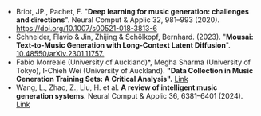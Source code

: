 - Briot, JP., Pachet, F. "**Deep learning for music generation: challenges and directions**". Neural Comput & Applic 32, 981–993 (2020). 
https://doi.org/10.1007/s00521-018-3813-6
- Schneider, Flavio & Jin, Zhijing & Schölkopf, Bernhard. (2023). "**Mousai: Text-to-Music Generation with Long-Context Latent Diffusion**". [10.48550/arXiv.2301.11757.](https://arxiv.org/abs/2301.11757)
- Fabio Morreale (University of Auckland)*, Megha Sharma (University of Tokyo), I-Chieh Wei (University of Auckland). **"Data Collection in Music Generation Training Sets: A Critical Analysis".** [Link](https://ismir2023program.ismir.net/poster_15.html)
- Wang, L., Zhao, Z., Liu, H. et al. **A review of intelligent music generation systems**. Neural Comput & Applic 36, 6381–6401 (2024). [Link](https://doi.org/10.1007/s00521-024-09418-2)
